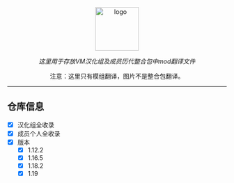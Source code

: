 <div align="center"> 
   <a href="https://vmct-cn.top/"><img height="100px" alt="logo" src="https://vmct-cn.top/img/vm.png"/></a> 
   <p><em>这里用于存放VM汉化组及成员历代整合包中mod翻译文件</em></p> 
   <p>注意：这里只有模组翻译，图片不是整合包翻译。</p>
</div> 
  
 --- 
 ## 仓库信息
  
 - [x] 汉化组全收录
 - [x] 成员个人全收录
 - [x] 版本 
     - [x] 1.12.2 
     - [x] 1.16.5
     - [x] 1.18.2
     - [x] 1.19
